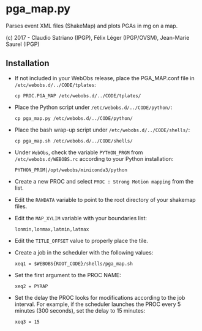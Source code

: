 # pga_map.py
Parses event XML files (ShakeMap) and plots PGAs in mg on a map.

(c) 2017 - Claudio Satriano (IPGP), Félix Léger (IPGP/OVSM), Jean-Marie Saurel (IPGP)

## Installation

  - If not included in your WebObs release, place the PGA_MAP.conf
    file in `/etc/webobs.d/../CODE/tplates`:

        cp PROC.PGA_MAP /etc/webobs.d/../CODE/tplates/

  - Place the Python script under `/etc/webobs.d/../CODE/python/`:

        cp pga_map.py /etc/webobs.d/../CODE/python/

  - Place the bash wrap-up script under
    `/etc/webobs.d/../CODE/shells/`:

        cp pga_map.sh /etc/webobs.d/../CODE/shells/

  - Under `WebObs`, check the variable `PYTHON_PRGM` from
     `/etc/webobs.d/WEBOBS.rc` according to your Python installation:

        PYTHON_PRGM|/opt/webobs/miniconda3/python

  - Create a new PROC and select
    `PROC : Strong Motion mapping` from the list.

  - Edit the `RAWDATA` variable to point to the root directory
    of your shakemap files.

  - Edit the `MAP_XYLIM` variable with your boundaries list:

        lonmin,lonmax,latmin,latmax

  - Edit the `TITLE_OFFSET` value to properly place the tile.

  - Create a job in the scheduler with the following values:

        xeq1 = $WEBOBS{ROOT_CODE}/shells/pga_map.sh

  - Set the first argument to the PROC NAME:
    
        xeq2 = PYRAP
    
  - Set the delay the PROC looks for modifications according to
    the job interval. For example, if the scheduler launches the 
    PROC every 5 minutes (300 seconds), set the delay to 15 
    minutes:

        xeq3 = 15

